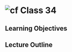 ![cf](http://i.imgur.com/7v5ASc8.png) Class 34
=====================================

## Learning Objectives

## Lecture Outline
